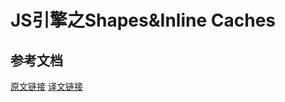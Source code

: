 # JS引擎之Shapes&Inline Caches

## 参考文档

[原文链接](https://mathiasbynens.be/notes/shapes-ics)
[译文链接](https://hijiangtao.github.io/2018/06/17/Shapes-ICs/)